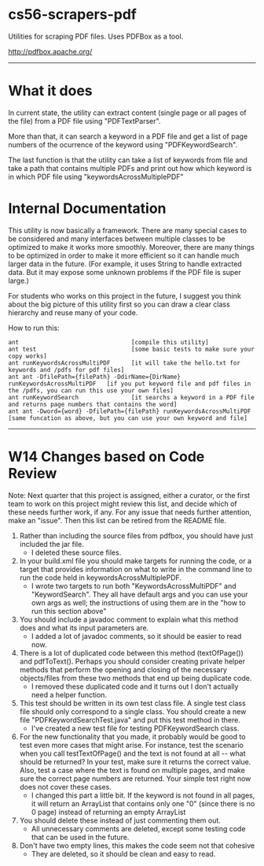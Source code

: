 # cs56-scrapers-pdf

Utilities for scraping PDF files.  Uses PDFBox as a tool.

http://pdfbox.apache.org/

------------------------------

What it does
============

In current state, the utility can extract content (single page or all pages of the file) from a PDF file using "PDFTextParser".

More than that, it can search a keyword in a PDF file and get a list of page numbers of the ocurrence of the keyword using "PDFKeywordSearch".

The last function is that the utility can take a list of keywords from file and take a path that contains multiple PDFs and print out how which keyword is in which PDF file using "keywordsAcrossMultiplePDF"


Internal Documentation
======================

This utility is now basically a framework. There are many special cases to be considered and many interfaces between multiple classes to be optimized to make it works more smoothly. Moreover, there are many things to be optimized in order to make it more efficient so it can handle much larger data in the future. (For example, it uses String to handle extracted data. But it may expose some unknown problems if the PDF file is super large.)

For students who works on this project in the future, I suggest you think about the big picture of this utility first so you can draw a clear class hierarchy and reuse many of your code.  


How to run this:

```
ant                                [compile this utility]
ant test                           [some basic tests to make sure your copy works]
ant runKeywordsAcrossMultiPDF      [it will take the hello.txt for keywords and /pdfs for pdf files]
ant ant -DfilePath={filePath} -DdirName={DirName} runKeywordsAcrossMultiPDF   [if you put keyword file and pdf files in the /pdfs, you can run this use your own files]
ant runKeywordSearch               [it searchs a keyword in a PDF file and returns page numbers that contains the word]
ant ant -Dword={word} -DfilePath={filePath} runKeywordsAcrossMultiPDF     [same funcation as above, but you can use your own keyword and file]
```


--------------------------

W14 Changes based on Code Review
================================

Note: Next quarter that this project is assigned, either a curator, or the first team to work on this project
might review this list, and decide which of these needs further work, if any.  For any issue that needs further
attention, make an "issue".  Then this list can be retired from the README file.

1. Rather than including the source files from pdfbox, you should have just included the jar file.
    *  I deleted these source files.
2. In your build.xml file you should make targets for running the code, or a target that provides information on what to write in the command line to run the code held in keywordsAcrossMultiplePDF.
    * I wrote two targets to run both "KeywordsAcrossMultiPDF" and "KeywordSearch". They all have default args and you can use your own args as well; the instructions of using them are in the "how to run this section above"
3. You should include a javadoc comment to explain what this method does and what its input parameters are.
    * I added a lot of javadoc comments, so it should be easier to read now.
4. There is a lot of duplicated code between this method (textOfPage()) and pdfToText(). Perhaps you should consider creating private helper methods that perform the opening and closing of the necessary objects/files from these two methods that end up being duplicate code.
    *  I removed these duplicated code and it turns out I don't actually need a helper function.
5. This test should be written in its own test class file. A single test class file should only correspond to a single class. You should create a new file "PDFKeywordSearchTest.java" and put this test method in there.
    * I've created a new test file for testing PDFKeywordSearch class.
6. For the new functionality that you made, it probably would be good to test even more cases that might arise. For instance, test the scenario when you call testTextOfPage() and the text is not found at all -- what should be returned? In your test, make sure it returns the correct value. Also, test a case where the text is found on multiple pages, and make sure the correct page numbers are returned. Your simple test right now does not cover these cases.
    * I changed this part a little bit. If the keyword is not found in all pages, it will return an ArrayList that contains only one "0" (since there is no 0 page) instead of returning an empty ArrayList
7. You should delete these instead of just commenting them out.
    * All unnecessary comments are deleted, except some testing code that can be used in the future.
8. Don't have two empty lines, this makes the code seem not that cohesive
    * They are deleted, so it should be clean and easy to read.


